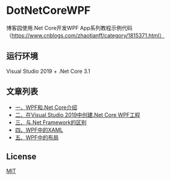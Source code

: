 # DotNetCoreWPF
博客园使用.Net Core开发WPF App系列教程示例代码（https://www.cnblogs.com/zhaotianff/category/1815371.html）


## 运行环境
Visual Studio 2019 + .Net Core 3.1


## 文章列表
* [一、WPF和.Net Core介绍](https://www.cnblogs.com/zhaotianff/p/13373111.html)
* [二、在Visual Studio 2019中创建.Net Core WPF工程](https://www.cnblogs.com/zhaotianff/p/13395760.html)
* [三、与.Net Framework的区别](https://www.cnblogs.com/zhaotianff/p/13440107.html)
* [四、WPF中的XAML](https://www.cnblogs.com/zhaotianff/p/13398156.html)
* [五、WPF中的布局](https://www.cnblogs.com/zhaotianff/p/13438747.html)


## License
[MIT](LICENSE)


